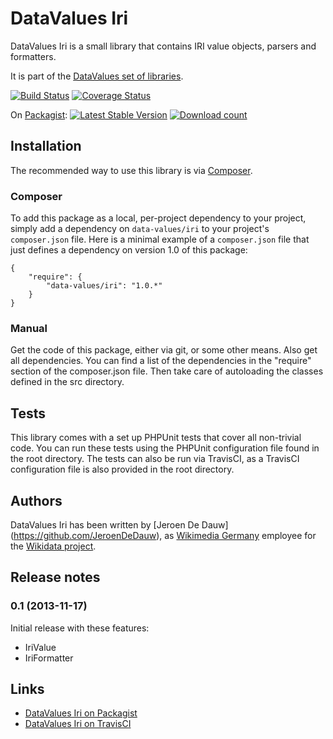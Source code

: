 # DataValues Iri

DataValues Iri is a small library that contains IRI value objects, parsers and formatters.

It is part of the [DataValues set of libraries](https://github.com/DataValues).

[![Build Status](https://secure.travis-ci.org/DataValues/Iri.png?branch=master)](http://travis-ci.org/DataValues/Iri)
[![Coverage Status](https://coveralls.io/repos/DataValues/Iri/badge.png)](https://coveralls.io/r/DataValues/Iri)

On [Packagist](https://packagist.org/packages/data-values/iri):
[![Latest Stable Version](https://poser.pugx.org/data-values/iri/version.png)](https://packagist.org/packages/data-values/iri)
[![Download count](https://poser.pugx.org/data-values/iri/d/total.png)](https://packagist.org/packages/data-values/iri)

## Installation

The recommended way to use this library is via [Composer](http://getcomposer.org/).

### Composer

To add this package as a local, per-project dependency to your project, simply add a
dependency on `data-values/iri` to your project's `composer.json` file.
Here is a minimal example of a `composer.json` file that just defines a dependency on
version 1.0 of this package:

    {
        "require": {
            "data-values/iri": "1.0.*"
        }
    }

### Manual

Get the code of this package, either via git, or some other means. Also get all dependencies.
You can find a list of the dependencies in the "require" section of the composer.json file.
Then take care of autoloading the classes defined in the src directory.

## Tests

This library comes with a set up PHPUnit tests that cover all non-trivial code. You can run these
tests using the PHPUnit configuration file found in the root directory. The tests can also be run
via TravisCI, as a TravisCI configuration file is also provided in the root directory.

## Authors

DataValues Iri has been written by [Jeroen De Dauw] (https://github.com/JeroenDeDauw), as
[Wikimedia Germany](https://wikimedia.de) employee for the [Wikidata project](https://wikidata.org/).

## Release notes

### 0.1 (2013-11-17)

Initial release with these features:

* IriValue
* IriFormatter

## Links

* [DataValues Iri on Packagist](https://packagist.org/packages/data-values/iri)
* [DataValues Iri on TravisCI](https://travis-ci.org/DataValues/Iri)
